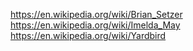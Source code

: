 
<!--
-->

https://en.wikipedia.org/wiki/Brian_Setzer
https://en.wikipedia.org/wiki/Imelda_May
https://en.wikipedia.org/wiki/Yardbird

<!-- vim: set autoindent expandtab sw=4 syntax=markdown: -->

